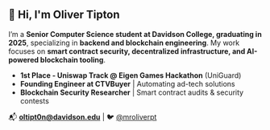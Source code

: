 ## 👋 Hi, I'm Oliver Tipton  

I’m a **Senior Computer Science student at Davidson College, graduating in 2025**, specializing in **backend and blockchain engineering**. My work focuses on **smart contract security, decentralized infrastructure, and AI-powered blockchain tooling**.  

- **1st Place - Uniswap Track @ Eigen Games Hackathon** (UniGuard)  
- **Founding Engineer at CTVBuyer** | Automating ad-tech solutions  
- **Blockchain Security Researcher** | Smart contract audits & security contests  

📬 **oltipt0n@davidson.edu** | 🐦 [@mroliverpt](https://x.com/mroliverpt)  
